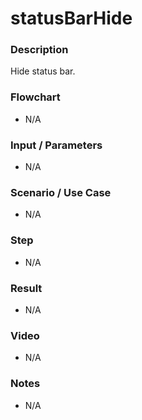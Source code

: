 # statusBarHide

### Description

Hide status bar.

### Flowchart

- N/A

<!--![Flowchart](componentValue-flowchart.png?raw=true)-->

### Input / Parameters

- N/A

### Scenario / Use Case

- N/A

### Step

- N/A

### Result

- N/A

### Video

- N/A

### Notes

- N/A